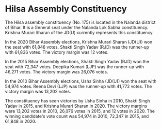 # Hilsa Assembly Constituency

The Hilsa assembly constituency (No. 175) is located in the Nalanda district of Bihar. It is a General seat under the Nalanda Lok Sabha constituency. Krishna Murari Sharan of the JD(U) currently represents this constituency.

In the 2020 Bihar Assembly elections, Krishna Murari Sharan (JD(U)) won the seat with 61,848 votes. Shakti Singh Yadav (RJD) was the runner-up with 61,836 votes. The victory margin was 12 votes.

In the 2015 Bihar Assembly elections, Shakti Singh Yadav (RJD) won the seat with 72,347 votes. Deepika Kumari (LJP) was the runner-up with 46,271 votes. The victory margin was 26,076 votes.

In the 2010 Bihar Assembly elections, Usha Sinha (JD(U)) won the seat with 54,974 votes. Reena Devi (LJP) was the runner-up with 41,772 votes. The victory margin was 13,202 votes.

The constituency has seen victories by Usha Sinha in 2010, Shakti Singh Yadav in 2015, and Krishna Murari Sharan in 2020. The victory margins were 13,202 votes in 2010, 26,076 votes in 2015, and 12 votes in 2020. The winning candidate's vote count was 54,974 in 2010, 72,347 in 2015, and 61,848 in 2020.
